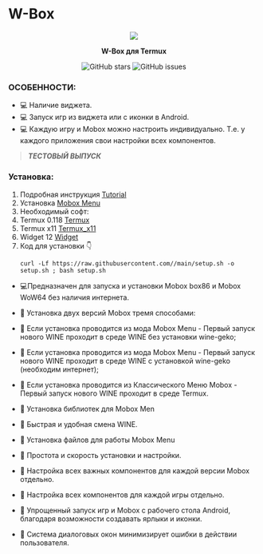 # W-Box


<center><img src="images/demo-gnome.png"></center>
<p align="center"><b>W-Box для Termux</b></p>

<div align="center">

![GitHub stars](https://img.shields.io/github/stars/sabamdarif/gnome-in-termux)
![GitHub issues](https://img.shields.io/github/issues/sabamdarif/gnome-in-termux)

</div>

### ОСОБЕННОСТИ:

- :computer: Наличие виджета.
- :computer: Запуск игр из виджета или с иконки в Android.
- :computer: Каждую игру и Mobox можно настроить индивидуально. Т.е. у каждого приложения свои настройки всех компонентов.

> ***ТЕСТОВЫЙ ВЫПУСК***


### Установка:
1. Подробная инструкция [Tutorial](https://t.me/weg_mod_mobox)
2. Установка [Mobox Menu](https://t.me/weg_mod_mobox/11)
3. Необходимый софт:
4. Termux 0.118 [Termux](https://t.me/weg_mod_mobox/12/136)
5. Termux x11 [Termux_x11](https://t.me/weg_mod_mobox/12/137)
6. Widget 12 [Widget](https://t.me/weg_mod_mobox/12/138)
7. Код для установки 👇
   ```
   curl -Lf https://raw.githubusercontent.com//main/setup.sh -o setup.sh ; bash setup.sh
   
- :computer:Предназначен для запуска и установки Mobox box86 и Mobox WoW64 без наличия интернета.
- 🧿 Установка двух версий Mobox тремя способами:
- 📍 Если установка проводится из мода Mobox Menu - Первый запуск нового WINE проходит в среде WINE без установки wine-geko;
- 📍 Если установка проводится из мода Mobox Menu - Первый запуск нового WINE проходит в среде WINE с установкой wine-geko (необходим интернет);
- 📍 Если установка проводится из Классического Меню Mobox - Первый запуск нового WINE проходит в среде Termux.
  
- 🧿 Установка библиотек для Mobox Men
- 🧿 Быстрая и удобная смена WINE.
- 🧿 Установка файлов для работы Mobox Menu
- 🧿 Простота и скорость установки и настройки.
- 🧿 Настройка всех важных компонентов для каждой версии Mobox отдельно.
- 🧿 Настройка всех компонентов для каждой игры отдельно.
- 🧿 Упрощенный запуск игр и Mobox с рабочего стола Android, благодаря возможности создавать ярлыки и иконки.
- 🧿 Система диалоговых окон минимизирует ошибки в действии пользователя.



